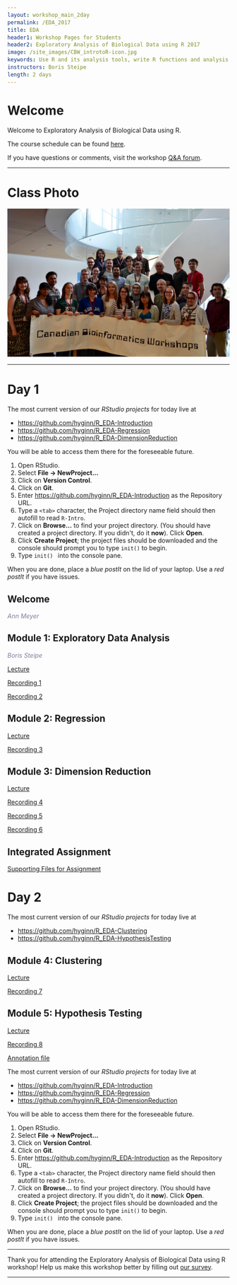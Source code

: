 ```yaml
---
layout: workshop_main_2day
permalink: /EDA_2017
title: EDA
header1: Workshop Pages for Students
header2: Exploratory Analysis of Biological Data using R 2017
image: /site_images/CBW_introtoR-icon.jpg
keywords: Use R and its analysis tools, write R functions and analysis scripts, plot and visualize data
instructors: Boris Steipe
length: 2 days
---
```


# Welcome <a id="welcome"></a>

Welcome to Exploratory Analysis of Biological Data using R.  

The course schedule can be found [here](https://bioinformaticsdotca.github.io/eda_2017_schedule). 

If you have questions or comments, visit the workshop [Q&A forum](https://noteapp.com/EDA2017).

***

# Class Photo
 
<img src="https://github.com/bioinformaticsdotca/EDA_2017/blob/master/CBW-June-13.jpeg?raw=true" alt="Class Photo" width="750" />


***

# Day 1 <a id="day1"></a>

The most current version of our *RStudio projects* for today live at 

* <https://github.com/hyginn/R_EDA-Introduction>
* <https://github.com/hyginn/R_EDA-Regression>
* <https://github.com/hyginn/R_EDA-DimensionReduction>

You will be able to access them there for the foreseeable future.

1. Open RStudio.
2. Select **File → NewProject...**
3. Click on **Version Control**.
4. Click on **Git**.
5. Enter https://github.com/hyginn/R_EDA-Introduction as the Repository URL.
6. Type a `<tab>` character, the Project directory name field should then autofill to read `R-Intro`.
7. Click on **Browse...** to find your project directory. (You should have created a project directory. If you didn't, do it **now**). Click **Open**.
8. Click **Create Project**; the project files should be downloaded and the console should prompt you to type `init()` to begin.
9. Type `init() ` into the console pane.

When you are done, place a _blue postIt_ on the lid of your laptop. Use a _red postIt_ if you have issues.

## Welcome

*<font color="#827e9c">Ann Meyer</font>*

## Module 1: Exploratory Data Analysis

*<font color="#827e9c">Boris Steipe</font>* 

[Lecture](https://drive.google.com/a/bioinformatics.ca/file/d/1Nc3yfA4N_Dt1iJKQ-xeSoByaxZmbxMJs/view?usp=sharing)  

[Recording 1](https://youtu.be/WrnPBo2ecnA)

[Recording 2](https://youtu.be/CIXv0GukBxc)

## Module 2: Regression
[Lecture](https://drive.google.com/a/bioinformatics.ca/file/d/1EFqsv_pVzYpk9-R-gQvjGASm_rnC8Bva/view?usp=sharing)  

[Recording 3](https://youtu.be/xrB2ceXKQG4)

## Module 3: Dimension Reduction
[Lecture](https://drive.google.com/a/bioinformatics.ca/file/d/1z4y3oBb0CKAA0HsUa6-DAHdtnPOBYSxx/view?usp=sharing)  

[Recording 4](https://youtu.be/hU1p9KxSgzA)

[Recording 5](https://youtu.be/vtTCHBCGq1I)

[Recording 6](https://youtu.be/H633bGQNbkE)

## Integrated Assignment

[Supporting Files for Assignment](https://github.com/bioinformaticsdotca/EDA_2017/raw/master/CBW%20EDA%20Integrated%20Assg%20June2017-v2.tar.gz)

# Day 2 <a id="day2"></a>

The most current version of our *RStudio projects* for today live at 

* <https://github.com/hyginn/R_EDA-Clustering>  
* <https://github.com/hyginn/R_EDA-HypothesisTesting>  

## Module 4: Clustering
[Lecture](https://drive.google.com/a/bioinformatics.ca/file/d/13u2oppUshhfmFT5ni7A7dfGeWmIr8Vex/view?usp=sharing) 

[Recording 7](https://youtu.be/ShDRg7XDMwk)

## Module 5: Hypothesis Testing
[Lecture](https://drive.google.com/a/bioinformatics.ca/file/d/1FeXckHXIjEDnLfESN1ZPlMdoErT2Z39g/view?usp=sharing)  

[Recording 8](https://youtu.be/HheMok7OT6c)

[Annotation file](https://github.com/bioinformaticsdotca/EDA_2017/raw/master/platf%20getGEO(gpl%2C%20AnnotGPL%3DTRUE).rdata)  

The most current version of our *RStudio projects* for today live at 

* <https://github.com/hyginn/R_EDA-Introduction>
* <https://github.com/hyginn/R_EDA-Regression>
* <https://github.com/hyginn/R_EDA-DimensionReduction>


You will be able to access them there for the foreseeable future.

1. Open RStudio.
2. Select **File → NewProject...**
3. Click on **Version Control**.
4. Click on **Git**.
5. Enter https://github.com/hyginn/R_EDA-Introduction as the Repository URL.
6. Type a `<tab>` character, the Project directory name field should then autofill to read `R-Intro`.
7. Click on **Browse...** to find your project directory. (You should have created a project directory. If you didn't, do it **now**). Click **Open**.
8. Click **Create Project**; the project files should be downloaded and the console should prompt you to type `init()` to begin.
9. Type `init() ` into the console pane.

When you are done, place a _blue postIt_ on the lid of your laptop. Use a _red postIt_ if you have issues.

***

Thank you for attending the Exploratory Analysis of Biological Data using R workshop! Help us make this workshop better by filling out [our survey](https://goo.gl/forms/l94qnJll3ThS7EV02).

***

